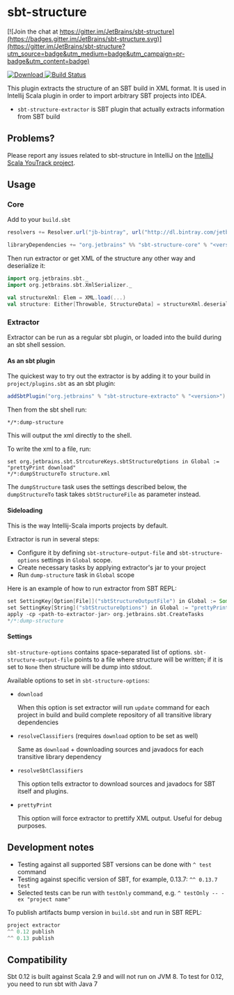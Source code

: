 # sbt-structure

[![Join the chat at https://gitter.im/JetBrains/sbt-structure](https://badges.gitter.im/JetBrains/sbt-structure.svg)](https://gitter.im/JetBrains/sbt-structure?utm_source=badge&utm_medium=badge&utm_campaign=pr-badge&utm_content=badge)

[![Download](https://api.bintray.com/packages/jetbrains/sbt-plugins/sbt-structure-core/images/download.svg) ](https://bintray.com/jetbrains/sbt-plugins/sbt-structure-core/_latestVersion)
[![Build Status](https://travis-ci.org/JetBrains/sbt-structure.svg)](https://travis-ci.org/JetBrains/sbt-structure)

This plugin extracts the structure of an SBT build in XML format. It is used in
Intellij Scala plugin in order to import arbitrary SBT projects into IDEA.

- `sbt-structure-extractor` is SBT plugin that actually extracts information from SBT build

## Problems?

Please report any issues related to sbt-structure in IntelliJ on the [IntelliJ Scala YouTrack project]( https://youtrack.jetbrains.com/issues/SCL).

## Usage

### Core

Add to your `build.sbt`

```scala
resolvers += Resolver.url("jb-bintray", url("http://dl.bintray.com/jetbrains/sbt-plugins"))(Resolver.ivyStylePatterns)

libraryDependencies += "org.jetbrains" %% "sbt-structure-core" % "<version>"
```

Then run extractor or get XML of the structure any other way and deserialize it:

```scala
import org.jetbrains.sbt._
import org.jetbrains.sbt.XmlSerializer._

val structureXml: Elem = XML.load(...)
val structure: Either[Throwable, StructureData] = structureXml.deserialize[StructureData]
```

### Extractor

Extractor can be run as a regular sbt plugin, or loaded into the build during an sbt shell session.

#### As an sbt plugin

The quickest way to try out the extractor is by adding it to your build in `project/plugins.sbt` as an sbt plugin:

```scala
addSbtPlugin("org.jetbrains" % "sbt-structure-extracto" % "<version>")
```

Then from the sbt shell run:

    */*:dump-structure
    
This will output the xml directly to the shell.

To write the xml to a file, run:

    set org.jetbrains.sbt.StrcutureKeys.sbtStructureOptions in Global := "prettyPrint download"
    */*:dumpStructureTo structure.xml
    
The `dumpStructure` task uses the settings described below, the `dumpStructureTo` task takes `sbtStructureFile` as parameter instead.


#### Sideloading

This is the way Intellij-Scala imports projects by default.

Extractor is run in several steps:

- Configure it by defining `sbt-structure-output-file` and
  `sbt-structure-options` settings in `Global` scope.
- Create necessary tasks by applying extractor's jar to your project
- Run `dump-structure` task in `Global` scope

Here is an example of how to run extractor from SBT REPL:

```scala
set SettingKey[Option[File]]("sbtStructureOutputFile") in Global := Some(file("structure.xml"))
set SettingKey[String]("sbtStructureOptions") in Global := "prettyPrint download"
apply -cp <path-to-extractor-jar> org.jetbrains.sbt.CreateTasks
*/*:dump-structure
```

#### Settings

`sbt-structure-options` contains space-separated list of options.
`sbt-structure-output-file` points to a file where structure will be written; if
it is set to `None` then structure will be dump into stdout.

Available options to set in `sbt-structure-options`:

- `download`

  When this option is set extractor will run `update` command for each project in build and build complete
  repository of all transitive library dependencies

- `resolveClassifiers` (requires `download` option to be set as well)

  Same as `download` + downloading sources and javadocs for each transitive library dependency

- `resolveSbtClassifiers`

  This option tells extractor to download sources and javadocs for SBT itself and plugins.

- `prettyPrint`

  This option will force extractor to prettify XML output. Useful for debug purposes.

## Development notes

- Testing against all supported SBT versions can be done with `^ test` command
- Testing against specific version of SBT, for example, 0.13.7: `^^ 0.13.7 test`
- Selected tests can be run with `testOnly` command, e.g. `^ testOnly -- -ex "project name"`

To publish artifacts bump version in `build.sbt` and run in SBT REPL:

```scala
project extractor
^^ 0.12 publish
^^ 0.13 publish
```
   
## Compatibility

Sbt 0.12 is built against Scala 2.9 and will not run on JVM 8. To test for 0.12, you need to run sbt with Java 7

